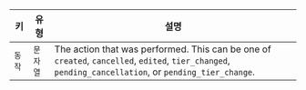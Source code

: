 | 키    | 유형    | 설명                                                                                                                                                    |
| ---- | ----- | ----------------------------------------------------------------------------------------------------------------------------------------------------- |
| `동작` | `문자열` | The action that was performed. This can be one of `created`, `cancelled`, `edited`, `tier_changed`, `pending_cancellation`, or `pending_tier_change`. |